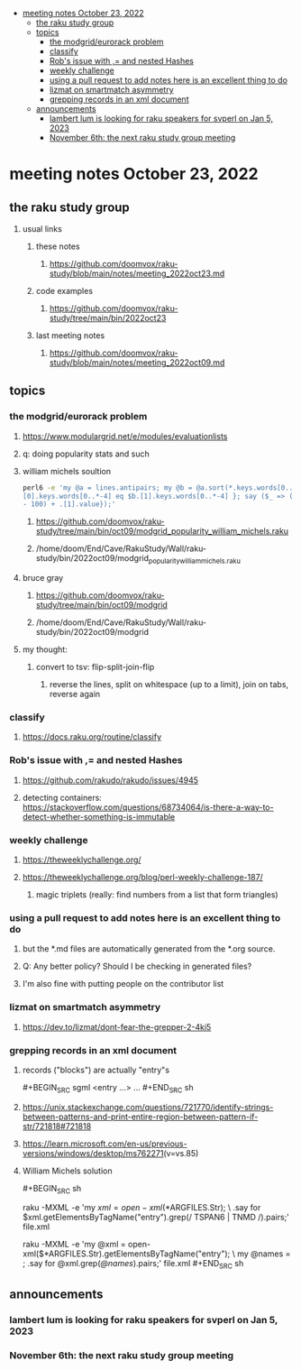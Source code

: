 - [meeting notes October 23, 2022](#orga597e61)
  - [the raku study group](#orgbe2c40e)
  - [topics](#org051138e)
    - [the modgrid/eurorack problem](#org640ef39)
    - [classify](#org735a26d)
    - [Rob's issue with ,= and nested Hashes](#org36b0399)
    - [weekly challenge](#orge8ff155)
    - [using a pull request to add notes here is an excellent thing to do](#org709844a)
    - [lizmat on smartmatch asymmetry](#orgc536ed5)
    - [grepping records in an xml document](#org3e48202)
  - [announcements](#org66c670c)
    - [lambert lum is looking for raku speakers for svperl on Jan 5, 2023](#org22044a2)
    - [November 6th: the next raku study group meeting](#org08a65fc)


<a id="orga597e61"></a>

# meeting notes October 23, 2022


<a id="orgbe2c40e"></a>

## the raku study group

1.  usual links

    1.  these notes
    
        1.  <https://github.com/doomvox/raku-study/blob/main/notes/meeting_2022oct23.md>
    
    2.  code examples
    
        1.  <https://github.com/doomvox/raku-study/tree/main/bin/2022oct23>
    
    3.  last meeting notes
    
        1.  <https://github.com/doomvox/raku-study/blob/main/notes/meeting_2022oct09.md>


<a id="org051138e"></a>

## topics


<a id="org640ef39"></a>

### the modgrid/eurorack problem

1.  <https://www.modulargrid.net/e/modules/evaluationlists>

2.  q: doing popularity stats and such

3.  william michels soultion

    ```sh
    perl6 -e 'my @a = lines.antipairs; my @b = @a.sort(*.keys.words[0..*-3]).rotor(2 => -1); my @c; do for @b -> $b { @c.push($b) if $b.
    [0].keys.words[0..*-4] eq $b.[1].keys.words[0..*-4] }; say ($_ => (.[0].value - 100) + .[1].value).antipairs for @c.sort( { (.[0].value
    - 100) + .[1].value});'
    ```
    
    1.  <https://github.com/doomvox/raku-study/tree/main/bin/oct09/modgrid_popularity_william_michels.raku>
    
    2.  /home/doom/End/Cave/RakuStudy/Wall/raku-study/bin/2022oct09/modgrid<sub>popularity</sub><sub>william</sub><sub>michels.raku</sub>

4.  bruce gray

    1.  <https://github.com/doomvox/raku-study/tree/main/bin/oct09/modgrid>
    
    2.  /home/doom/End/Cave/RakuStudy/Wall/raku-study/bin/2022oct09/modgrid

5.  my thought:

    1.  convert to tsv: flip-split-join-flip
    
        1.  reverse the lines, split on whitespace (up to a limit), join on tabs, reverse again


<a id="org735a26d"></a>

### classify

1.  <https://docs.raku.org/routine/classify>


<a id="org36b0399"></a>

### Rob's issue with ,= and nested Hashes

1.  <https://github.com/rakudo/rakudo/issues/4945>

2.  detecting containers: <https://stackoverflow.com/questions/68734064/is-there-a-way-to-detect-whether-something-is-immutable>


<a id="orge8ff155"></a>

### weekly challenge

1.  <https://theweeklychallenge.org/>

2.  <https://theweeklychallenge.org/blog/perl-weekly-challenge-187/>

    1.  magic triplets (really: find numbers from a list that form triangles)


<a id="org709844a"></a>

### using a pull request to add notes here is an excellent thing to do

1.  but the \*.md files are automatically generated from the \*.org source.

2.  Q: Any better policy? Should I be checking in generated files?

3.  I'm also fine with putting people on the contributor list


<a id="orgc536ed5"></a>

### lizmat on smartmatch asymmetry

1.  <https://dev.to/lizmat/dont-fear-the-grepper-2-4ki5>


<a id="org3e48202"></a>

### grepping records in an xml document

1.  records ("blocks") are actually "entry"s

    \#+BEGIN<sub>SRC</sub> sgml <entry &#x2026;> &#x2026; </entry> \#+END<sub>SRC</sub> sh

2.  <https://unix.stackexchange.com/questions/721770/identify-strings-between-patterns-and-print-entire-region-between-pattern-if-str/721818#721818>

3.  <https://learn.microsoft.com/en-us/previous-versions/windows/desktop/ms762271>(v=vs.85)

4.  William Michels solution

    \#+BEGIN<sub>SRC</sub> sh
    
    raku -MXML -e 'my $xml = open-xml($\*ARGFILES.Str); \\ .say for $xml.getElementsByTagName("entry").grep(/ TSPAN6 | TNMD /).pairs;' file.xml
    
    raku -MXML -e 'my @xml = open-xml($\*ARGFILES.Str).getElementsByTagName("entry"); \\ my @names = <TSPAN6 TNMD>; .say for @xml.grep(*@names*).pairs;' file.xml \#+END<sub>SRC</sub> sh


<a id="org66c670c"></a>

## announcements


<a id="org22044a2"></a>

### lambert lum is looking for raku speakers for svperl on Jan 5, 2023


<a id="org08a65fc"></a>

### November 6th: the next raku study group meeting
